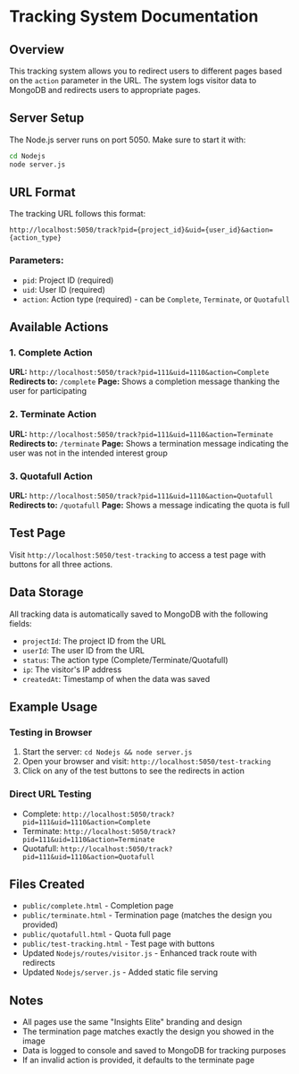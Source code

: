 # Tracking System Documentation

## Overview
This tracking system allows you to redirect users to different pages based on the `action` parameter in the URL. The system logs visitor data to MongoDB and redirects users to appropriate pages.

## Server Setup
The Node.js server runs on port 5050. Make sure to start it with:
```bash
cd Nodejs
node server.js
```

## URL Format
The tracking URL follows this format:
```
http://localhost:5050/track?pid={project_id}&uid={user_id}&action={action_type}
```

### Parameters:
- `pid`: Project ID (required)
- `uid`: User ID (required) 
- `action`: Action type (required) - can be `Complete`, `Terminate`, or `Quotafull`

## Available Actions

### 1. Complete Action
**URL:** `http://localhost:5050/track?pid=111&uid=1110&action=Complete`
**Redirects to:** `/complete`
**Page:** Shows a completion message thanking the user for participating

### 2. Terminate Action
**URL:** `http://localhost:5050/track?pid=111&uid=1110&action=Terminate`
**Redirects to:** `/terminate`
**Page:** Shows a termination message indicating the user was not in the intended interest group

### 3. Quotafull Action
**URL:** `http://localhost:5050/track?pid=111&uid=1110&action=Quotafull`
**Redirects to:** `/quotafull`
**Page:** Shows a message indicating the quota is full

## Test Page
Visit `http://localhost:5050/test-tracking` to access a test page with buttons for all three actions.

## Data Storage
All tracking data is automatically saved to MongoDB with the following fields:
- `projectId`: The project ID from the URL
- `userId`: The user ID from the URL
- `status`: The action type (Complete/Terminate/Quotafull)
- `ip`: The visitor's IP address
- `createdAt`: Timestamp of when the data was saved

## Example Usage

### Testing in Browser
1. Start the server: `cd Nodejs && node server.js`
2. Open your browser and visit: `http://localhost:5050/test-tracking`
3. Click on any of the test buttons to see the redirects in action

### Direct URL Testing
- Complete: `http://localhost:5050/track?pid=111&uid=1110&action=Complete`
- Terminate: `http://localhost:5050/track?pid=111&uid=1110&action=Terminate`
- Quotafull: `http://localhost:5050/track?pid=111&uid=1110&action=Quotafull`

## Files Created
- `public/complete.html` - Completion page
- `public/terminate.html` - Termination page (matches the design you provided)
- `public/quotafull.html` - Quota full page
- `public/test-tracking.html` - Test page with buttons
- Updated `Nodejs/routes/visitor.js` - Enhanced track route with redirects
- Updated `Nodejs/server.js` - Added static file serving

## Notes
- All pages use the same "Insights Elite" branding and design
- The termination page matches exactly the design you showed in the image
- Data is logged to console and saved to MongoDB for tracking purposes
- If an invalid action is provided, it defaults to the terminate page 